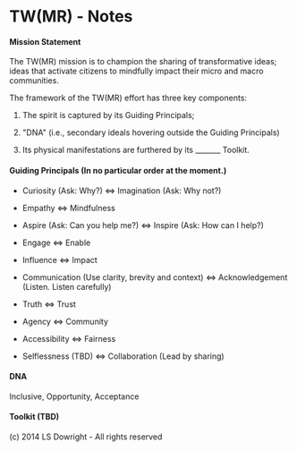 TW(MR) - Notes
==============

#### Mission Statement

The TW(MR) mission is to champion the sharing of transformative ideas; ideas that activate citizens to mindfully impact their micro and macro communities. 


The framework of the TW(MR) effort has three key components:

1) The spirit is captured by its Guiding Principals;

2) "DNA" (i.e., secondary ideals hovering outside the Guiding Principals)

3) Its physical manifestations are furthered by its _______ Toolkit. 



#### Guiding Principals (In no particular order at the moment.)

- Curiosity (Ask: Why?) <=> Imagination (Ask: Why not?)

- Empathy <=> Mindfulness

- Aspire (Ask: Can you help me?) <=> Inspire (Ask: How can I help?)

- Engage <=> Enable

- Influence <=> Impact

- Communication (Use clarity, brevity and context) <=> Acknowledgement (Listen. Listen carefully)

- Truth <=> Trust
 
- Agency <=> Community  

- Accessibility <=> Fairness

- Selflessness (TBD) <=> Collaboration (Lead by sharing)
 



#### DNA

Inclusive, Opportunity, Acceptance


#### Toolkit (TBD)




(c) 2014 LS Dowright - All rights reserved

